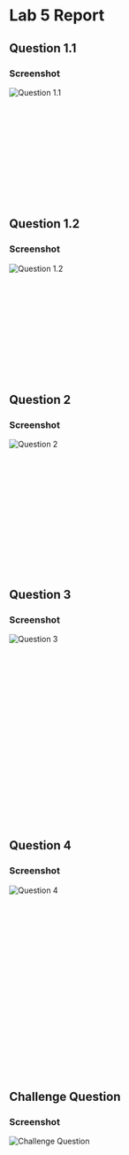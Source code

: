 # Lab 5 Report

## Question 1.1
### Screenshot
![Question 1.1](l1.1.png)
<br><br><br><br><br><br><br><br><br><br><br><br>

## Question 1.2
### Screenshot
![Question 1.2](l1.2.png)
<br><br><br><br><br><br><br><br><br><br><br><br>

## Question 2
### Screenshot
![Question 2](l2.png)
<br><br><br><br><br><br><br><br><br><br><br><br><br><br>

## Question 3
### Screenshot
![Question 3](l3.png)
<br><br><br><br><br><br><br><br><br><br><br><br><br><br><br><br><br><br><br><br>

## Question 4
### Screenshot
![Question 4](l4.png)
<br><br><br><br><br><br><br><br><br><br><br><br><br><br><br><br><br><br><br><br>

## Challenge Question
### Screenshot
![Challenge Question](CQ.png)